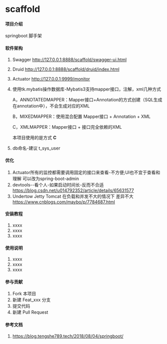 # scaffold

#### 项目介绍
springboot 脚手架

#### 软件架构
1. Swagger
	http://127.0.0.1:8888/scaffold/swagger-ui.html
2. Druid
	http://127.0.0.1:8888/scaffold/druid/index.html
3. Actuator 
	http://127.0.0.1:9999/monitor
4. 使用tk.mybatis操作数据库-Mybatis3支持mapper接口，注解，xml几种方式 
     
    A，ANNOTATEDMAPPER：Mapper接口+Annotation的方式创建（SQL生成在annotation中），不会生成对应的XML 
    
    B，MIXEDMAPPER：使用混合配置 Mapper接口 + Annotation + XML 
    
    C，XMLMAPPER：Mapper接口 + 接口完全依赖的XML 
    
   本项目使用的是方式 **C**
   
   
5. db命名-建议
	t_sys_user
	
#### 优化

1. Actuator所有的监控都需要调用固定的接口来查看-不方便;UI也不宜于查看和理解
   可以改为spring-boot-admin
2. devtools--看个人-如果启动时间长-反而不合适
   https://blog.csdn.net/u014792352/article/details/65631577
3. Undertow Jetty Tomcat 在负载和并发不大的情况下 差异不大
   https://www.cnblogs.com/maybo/p/7784687.html

#### 安装教程

1. xxxx
2. xxxx
3. xxxx

#### 使用说明

1. xxxx
2. xxxx
3. xxxx

#### 参与贡献

1. Fork 本项目
2. 新建 Feat_xxx 分支
3. 提交代码
4. 新建 Pull Request

#### 参考文档

1. https://blog.tengshe789.tech/2018/08/04/springboot/




